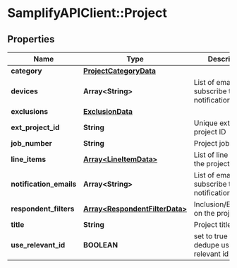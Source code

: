 # SamplifyAPIClient::Project

## Properties
Name | Type | Description | Notes
------------ | ------------- | ------------- | -------------
**category** | [**ProjectCategoryData**](ProjectCategoryData.md) |  | 
**devices** | **Array&lt;String&gt;** | List of emails to subscribe to notifications | [optional] 
**exclusions** | [**ExclusionData**](ExclusionData.md) |  | [optional] 
**ext_project_id** | **String** | Unique  external project ID  | 
**job_number** | **String** | Project job number | [optional] 
**line_items** | [**Array&lt;LineItemData&gt;**](LineItemData.md) | List of line items for the project. | 
**notification_emails** | **Array&lt;String&gt;** | List of emails to subscribe to notifications | [optional] 
**respondent_filters** | [**Array&lt;RespondentFilterData&gt;**](RespondentFilterData.md) | Inclusion/Exclusions on the project | [optional] 
**title** | **String** | Project title | 
**use_relevant_id** | **BOOLEAN** | set to true to dedupe using relevant id | [optional] 


